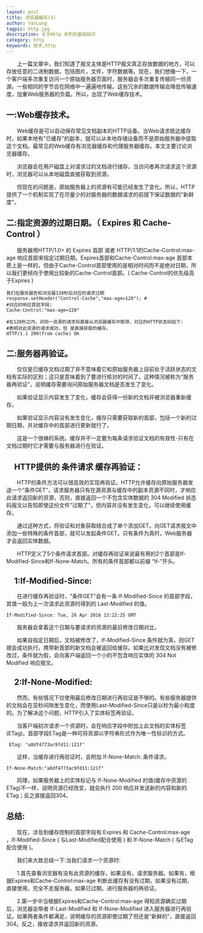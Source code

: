```yaml
---
layout: post
title: 浏览器缓存(3)
author: YanLong
tagpic: http.jpg
description: 关于Http 系列的基础知识
category: http
keywords: 技术,http
---
```



&emsp;&emsp;上一篇文章中，我们知道了报文主体是HTTP报文真正存放数据的地方，可以存放任意的二进制数据，包括图片，文件，字符数据等。现在，我们想像一下，一个客户端多次重复访问一个原始服务器页面时，服务器会多次重复传输同一份资源。一些相同的字节会在网络中一遍遍地传输。这些冗余的数据传输会降低传输速度，加重Web服务器的负载。所以，出现了Web缓存技术。

一:Web缓存技术。
-------------
&emsp;&emsp;Web缓存是可以自动保存常见文档副本的HTTP设备。当Web请求抵达缓存时，如果本地有"已缓存"的副本，就可以从本地存储设备而不是原始服务器中提取这个文档。最常见的Web缓存有浏览器缓存和代理服务器缓存。本文主要讨论浏览器缓存。

&emsp;&emsp;浏览器会在用户磁盘上对请求过的文档进行储存，当访问者再次请求这个资源时，浏览器可以从本地磁盘直接获取到资源。

&emsp;&emsp;但现在的问题是，原始服务器上的资源有可能已经发生了变化。所以，HTTP提供了一个机制实现了在尽量少的对服务器的数据请求的前提下保证数据的"新鲜度"。


二:指定资源的过期日期。（ Expires 和 Cache-Control ）
------------------------------------------------
&emsp;&emsp;服务器用HTTP/1.0+ 的 Expires 首部 或者 HTTP/1.1的Cache-Control:max-age 响应首部来指定过期日期。Expires首部和Cache-Control:max-age 首部本质上是一样的，但由于Cache-Control首部使用的是相对时间而不是绝对日期，所以我们更倾向于使用比较新的Cache-Control首部。( Cache-Control的优先级高于Expires )
	
	我们在服务器告知浏览器120秒后对应的请求过期
	response.setHeader("Control-Cache","max-age=120"); #
	#对应的响应首部字段:
	Cache-Control:"max-age=120"
	
	#在120秒之内，对同一资源的请求将直接从浏览器缓存中取得，对应的HTTP状态码如下:
	#表明对此资源的请求成功，但 是直接获取的缓存。
	HTTP/1.1 200(from cache) OK    
	
二:服务器再验证。
---------------
&emsp;&emsp;仅仅是已缓存文档过期了并不意味着它和原始服务器上目前处于活跃状态的文档有实际的区别；这只是意味着到了要进行核对的时间了。这种情况被称为“服务器再验证”，说明缓存需要询问原始服务器文档是否发生了变化。

&emsp;&emsp;如果验证显示内容发生了变化，缓存会获得一份新的文档并被浏览器重新缓存。

&emsp;&emsp;如果验证显示内容没有发生变化，缓存只需要获取新的首部，包括一个新的过期日期，并对缓存中的首部进行更新就行了。

&emsp;&emsp;这是一个很棒的系统。缓存并不一定要为每条请求验证文档的有效性-只有在文档过期时它才需要与服务器进行在验证。

&emsp;HTTP提供的 条件请求 缓存再验证：
---------------------
&emsp;&emsp;HTTP的条件方法可以很高效的实现再验证。HTTP允许缓存向原始服务器发送一个“条件GET”，请求服务器只有在源资源与缓存中的副本资源不同时，才响应此请求返回新的资源，否则，直接返回一个不包含实体数据的 304 Modified 状态码报文以告知即使这份文件"过期了"，但内容并没有发生变化，可以继续使用缓存。

&emsp;&emsp;通过这种方式，将验证和对象获取结合成了单个添加GET。向GET请求报文中添加一些特殊的条件首部，就可以发起条件GET。只有条件为真时，Web服务器才会返回实体数据。

&emsp;&emsp;HTTP定义了5个条件请求首部。对缓存再验证来说最有用的2个首部是If-Modified-Since和If-None-Match。所有的条件首部都以前缀 “If-”开头。

&emsp;1:If-Modified-Since:<data>
----------------------------
&emsp;&emsp;在进行缓存再验证时，"条件GET"会有一条 If-Modified-Since 的首部字段，其值一般为上一次请求此资源时得到的 Last-Modified 的值。
	
	If-Modified-Since: Tue, 26 Apr 2016 13:22:25 GMT

&emsp;&emsp;服务器会拿着这个日期与要请求的资源的最后修改日期对比，

&emsp;&emsp;如果自指定日期后，文档被修改了，If-Modified-Since 条件就为真，则GET就会成功执行。携带新首部的新文档会被返回给缓存。如果比对发现文档没有被修改过，条件就为假，会向客户端返回一个小的不包含响应实体的 304 Not Modified 响应报文。

&emsp;2:If-None-Modified:<ETag>
--------------------------

&emsp;&emsp;然而，有些情况下仅使用最后修改日期进行再验证是不够的。有些服务器提供的文档会在亚秒间隙发生变化，而使用Last-Modified-Since只是以秒为最小粒度的。为了解决这个问题，HTTP引入了实体标签再验证。

&emsp;&emsp;当客户端初次请求一个资源时，会在响应字段中附加上此文档的实体标签(ETag)。首部字段ETag是一种可将资源以字符串形式作为唯一性标识的方式。

	 ETag: "a8df4773ac9fd11:121f"

&emsp;&emsp;这样，当缓存进行再验证时，会附加 If-None-Match:<ETag> 条件请求。
	
	If-None-Match:"a8df4773ac9fd11:121f"
	

&emsp;&emsp;同理，如果服务器上的实体标记与 If-None-Modified 的值(缓存中资源的ETag)不一样，说明资源已经改变，就会执行 200 响应并发送新的内容和新的ETag；反之直接返回304。

总结:
----------
&emsp;&emsp;现在，涉及到缓存控制的首部字段有:Expires 和 Cache-Control:max-age ，If-Modified-Since ( 与Last-Modified配合使用 ) 和 If-None-Match ( 与ETag配合使用 )。

&emsp;&emsp;我们来大致总结一下:当我们请求一个资源时:

&emsp;&emsp;1.首先查看浏览器有没有此资源的缓存，如果没有，请求服务器。如果有，根据Expires和Cache-Control:max-age 判断此缓存有没有过期，如果没有过期，直接使用，完全不走服务器。如果已过期，进行服务器的再验证。

&emsp;&emsp;2.第一步中当根据Expires和Cache-Control:max-age 得知资源确实过期后，浏览器会带者 If-Last-Modified 和 If-None-Modified 进入服务器进行再验证。如果两者条件都满足，说明缓存的资源即使过期了但还是“新鲜的”，直接返回304。反之，接收请求并返回新的资源。


